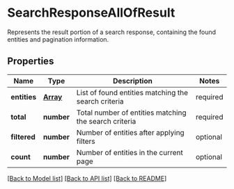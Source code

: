 # SearchResponseAllOfResult

Represents the result portion of a search response, containing the found entities and pagination information.

## Properties

Name | Type | Description | Notes
------------ | ------------- | ------------- | -------------
**entities** | [**Array<SearchResponseAllOfResultEntities>**](SearchResponseAllOfResultEntities.md) | List of found entities matching the search criteria | required
**total** | **number** | Total number of entities matching the search criteria | required
**filtered** | **number** | Number of entities after applying filters | optional
**count** | **number** | Number of entities in the current page | optional

[[Back to Model list]](../README.md#documentation-for-models) [[Back to API list]](../README.md#documentation-for-api-endpoints) [[Back to README]](../README.md)
